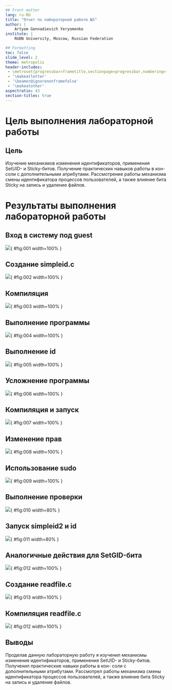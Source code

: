 ```yaml
---
## Front matter
lang: ru-RU
title: "Отчет по лабораторной работе №5"
author: |
	Artyom Gennadievich Yeryomenko
institute: |
	RUDN University, Moscow, Russian Federation

## Formatting
toc: false
slide_level: 2
theme: metropolis
header-includes: 
 - \metroset{progressbar=frametitle,sectionpage=progressbar,numbering=fraction}
 - '\makeatletter'
 - '\beamer@ignorenonframefalse'
 - '\makeatother'
aspectratio: 43
section-titles: true
---
```


# **Цель выполнения лабораторной работы**

## Цель

Изучение механизмов изменения идентификаторов, применения
SetUID- и Sticky-битов. Получение практических навыков работы в кон-
соли с дополнительными атрибутами. Рассмотрение работы механизма
смены идентификатора процессов пользователей, а также влияние бита
Sticky на запись и удаление файлов.

# **Результаты выполнения лабораторной работы**

## Вход в систему под guest

![](images/1.png){ #fig:001 width=100% }

## Создание simpleid.c

![](images/2.png){ #fig:002 width=100% }

## Компиляция

![](images/3.png){ #fig:003 width=100% }

## Выполнение программы

![](images/4.png){ #fig:004 width=100% }

## Выполнение id

![](images/5.png){ #fig:005 width=100% }

## Усложнение программы

![](images/6.png){ #fig:006 width=100% }

## Компиляция и запуск

![](images/7.png){ #fig:007 width=100% }

## Изменение прав

![](images/8.png){ #fig:008 width=100% }

## Использование sudo

![](images/9.png){ #fig:009 width=100% }

## Выполнение проверки

![](images/10.png){ #fig:010 width=80% }

## Запуск simpleid2 и id

![](images/11.png){ #fig:011 width=80% }

## Аналогичные действия для SetGID-бита

![](images/12.png){ #fig:012 width=100% }

## Создание readfile.c

![](images/13.png){ #fig:013 width=100% }

## Компиляция readfile.c

![](images/14.png){ #fig:012 width=100% }


## Выводы

Проделав данную лабораторную работу я изученил механизмы изменения идентификаторов, применения
SetUID- и Sticky-битов. Полученил практические навыки работы в кон-
соли с дополнительными атрибутами. Рассмотрел работы механизма
смены идентификатора процессов пользователей, а также влияние бита
Sticky на запись и удаление файлов.